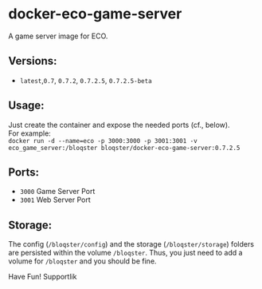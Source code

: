 # docker-eco-game-server
A game server image for ECO.

## Versions:
- ```latest```,```0.7```, ```0.7.2```, ```0.7.2.5```, ```0.7.2.5-beta```

## Usage:
Just create the container and expose the needed ports (cf., below).<br/>
For example: <br/>
```docker run -d --name=eco -p 3000:3000 -p 3001:3001 -v eco_game_server:/bloqster bloqster/docker-eco-game-server:0.7.2.5```

## Ports:
- ```3000``` Game Server Port
- ```3001``` Web Server Port

## Storage:
The config (```/bloqster/config```) and the storage (```/bloqster/storage```) folders are persisted within the volume ```/bloqster```. Thus, you just need to add a volume for ```/bloqster``` and you should be fine.

Have Fun!
Supportlik
